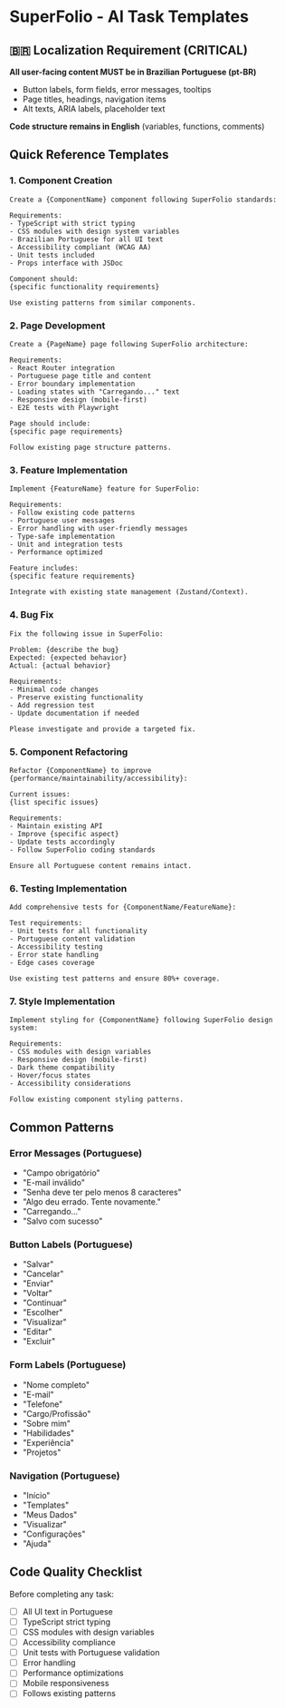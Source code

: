 # SuperFolio - AI Task Templates

## 🇧🇷 Localization Requirement (CRITICAL)

**All user-facing content MUST be in Brazilian Portuguese (pt-BR)**

- Button labels, form fields, error messages, tooltips
- Page titles, headings, navigation items
- Alt texts, ARIA labels, placeholder text

**Code structure remains in English** (variables, functions, comments)

## Quick Reference Templates

### 1. Component Creation

```
Create a {ComponentName} component following SuperFolio standards:

Requirements:
- TypeScript with strict typing
- CSS modules with design system variables
- Brazilian Portuguese for all UI text
- Accessibility compliant (WCAG AA)
- Unit tests included
- Props interface with JSDoc

Component should:
{specific functionality requirements}

Use existing patterns from similar components.
```

### 2. Page Development

```
Create a {PageName} page following SuperFolio architecture:

Requirements:
- React Router integration
- Portuguese page title and content
- Error boundary implementation
- Loading states with "Carregando..." text
- Responsive design (mobile-first)
- E2E tests with Playwright

Page should include:
{specific page requirements}

Follow existing page structure patterns.
```

### 3. Feature Implementation

```
Implement {FeatureName} feature for SuperFolio:

Requirements:
- Follow existing code patterns
- Portuguese user messages
- Error handling with user-friendly messages
- Type-safe implementation
- Unit and integration tests
- Performance optimized

Feature includes:
{specific feature requirements}

Integrate with existing state management (Zustand/Context).
```

### 4. Bug Fix

```
Fix the following issue in SuperFolio:

Problem: {describe the bug}
Expected: {expected behavior}
Actual: {actual behavior}

Requirements:
- Minimal code changes
- Preserve existing functionality
- Add regression test
- Update documentation if needed

Please investigate and provide a targeted fix.
```

### 5. Component Refactoring

```
Refactor {ComponentName} to improve {performance/maintainability/accessibility}:

Current issues:
{list specific issues}

Requirements:
- Maintain existing API
- Improve {specific aspect}
- Update tests accordingly
- Follow SuperFolio coding standards

Ensure all Portuguese content remains intact.
```

### 6. Testing Implementation

```
Add comprehensive tests for {ComponentName/FeatureName}:

Test requirements:
- Unit tests for all functionality
- Portuguese content validation
- Accessibility testing
- Error state handling
- Edge cases coverage

Use existing test patterns and ensure 80%+ coverage.
```

### 7. Style Implementation

```
Implement styling for {ComponentName} following SuperFolio design system:

Requirements:
- CSS modules with design variables
- Responsive design (mobile-first)
- Dark theme compatibility
- Hover/focus states
- Accessibility considerations

Follow existing component styling patterns.
```

## Common Patterns

### Error Messages (Portuguese)

- "Campo obrigatório"
- "E-mail inválido"
- "Senha deve ter pelo menos 8 caracteres"
- "Algo deu errado. Tente novamente."
- "Carregando..."
- "Salvo com sucesso"

### Button Labels (Portuguese)

- "Salvar"
- "Cancelar"
- "Enviar"
- "Voltar"
- "Continuar"
- "Escolher"
- "Visualizar"
- "Editar"
- "Excluir"

### Form Labels (Portuguese)

- "Nome completo"
- "E-mail"
- "Telefone"
- "Cargo/Profissão"
- "Sobre mim"
- "Habilidades"
- "Experiência"
- "Projetos"

### Navigation (Portuguese)

- "Início"
- "Templates"
- "Meus Dados"
- "Visualizar"
- "Configurações"
- "Ajuda"

## Code Quality Checklist

Before completing any task:

- [ ] All UI text in Portuguese
- [ ] TypeScript strict typing
- [ ] CSS modules with design variables
- [ ] Accessibility compliance
- [ ] Unit tests with Portuguese validation
- [ ] Error handling
- [ ] Performance optimizations
- [ ] Mobile responsiveness
- [ ] Follows existing patterns

